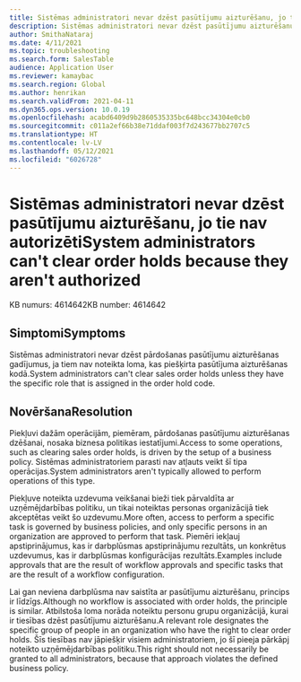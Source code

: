 ```yaml
---
title: Sistēmas administratori nevar dzēst pasūtījumu aizturēšanu, jo tie nav autorizēti
description: Sistēmas administratori nevar dzēst pasūtījumu aizturēšanu, jo tie nav autorizēti.
author: SmithaNataraj
ms.date: 4/11/2021
ms.topic: troubleshooting
ms.search.form: SalesTable
audience: Application User
ms.reviewer: kamaybac
ms.search.region: Global
ms.author: henrikan
ms.search.validFrom: 2021-04-11
ms.dyn365.ops.version: 10.0.19
ms.openlocfilehash: acabd6409d9b2860535335bc648bcc34304e0cb0
ms.sourcegitcommit: c011a2ef66b38e71ddaf003f7d243677bb2707c5
ms.translationtype: HT
ms.contentlocale: lv-LV
ms.lasthandoff: 05/12/2021
ms.locfileid: "6026728"
---
```

# <a name="system-administrators-cant-clear-order-holds-because-they-arent-authorized"></a><span data-ttu-id="87752-103">Sistēmas administratori nevar dzēst pasūtījumu aizturēšanu, jo tie nav autorizēti</span><span class="sxs-lookup"><span data-stu-id="87752-103">System administrators can't clear order holds because they aren't authorized</span></span>

<span data-ttu-id="87752-104">KB numurs: 4614642</span><span class="sxs-lookup"><span data-stu-id="87752-104">KB number: 4614642</span></span>

## <a name="symptoms"></a><span data-ttu-id="87752-105">Simptomi</span><span class="sxs-lookup"><span data-stu-id="87752-105">Symptoms</span></span>

<span data-ttu-id="87752-106">Sistēmas administratori nevar dzēst pārdošanas pasūtījumu aizturēšanas gadījumus, ja tiem nav noteikta loma, kas piešķirta pasūtījuma aizturēšanas kodā.</span><span class="sxs-lookup"><span data-stu-id="87752-106">System administrators can't clear sales order holds unless they have the specific role that is assigned in the order hold code.</span></span>

## <a name="resolution"></a><span data-ttu-id="87752-107">Novēršana</span><span class="sxs-lookup"><span data-stu-id="87752-107">Resolution</span></span>

<span data-ttu-id="87752-108">Piekļuvi dažām operācijām, piemēram, pārdošanas pasūtījumu aizturēšanas dzēšanai, nosaka biznesa politikas iestatījumi.</span><span class="sxs-lookup"><span data-stu-id="87752-108">Access to some operations, such as clearing sales order holds, is driven by the setup of a business policy.</span></span> <span data-ttu-id="87752-109">Sistēmas administratoriem parasti nav atļauts veikt šī tipa operācijas.</span><span class="sxs-lookup"><span data-stu-id="87752-109">System administrators aren't typically allowed to perform operations of this type.</span></span> 

<span data-ttu-id="87752-110">Piekļuve noteikta uzdevuma veikšanai bieži tiek pārvaldīta ar uzņēmējdarbības politiku, un tikai noteiktas personas organizācijā tiek akceptētas veikt šo uzdevumu.</span><span class="sxs-lookup"><span data-stu-id="87752-110">More often, access to perform a specific task is governed by business policies, and only specific persons in an organization are approved to perform that task.</span></span> <span data-ttu-id="87752-111">Piemēri iekļauj apstiprinājumus, kas ir darbplūsmas apstiprinājumu rezultāts, un konkrētus uzdevumus, kas ir darbplūsmas konfigurācijas rezultāts.</span><span class="sxs-lookup"><span data-stu-id="87752-111">Examples include approvals that are the result of workflow approvals and specific tasks that are the result of a workflow configuration.</span></span>

<span data-ttu-id="87752-112">Lai gan neviena darbplūsma nav saistīta ar pasūtījumu aizturēšanu, princips ir līdzīgs.</span><span class="sxs-lookup"><span data-stu-id="87752-112">Although no workflow is associated with order holds, the principle is similar.</span></span> <span data-ttu-id="87752-113">Atbilstoša loma norāda noteiktu personu grupu organizācijā, kurai ir tiesības dzēst pasūtījumu aizturēšanu.</span><span class="sxs-lookup"><span data-stu-id="87752-113">A relevant role designates the specific group of people in an organization who have the right to clear order holds.</span></span> <span data-ttu-id="87752-114">Šīs tiesības nav jāpiešķir visiem administratoriem, jo šī pieeja pārkāpj noteikto uzņēmējdarbības politiku.</span><span class="sxs-lookup"><span data-stu-id="87752-114">This right should not necessarily be granted to all administrators, because that approach violates the defined business policy.</span></span>
